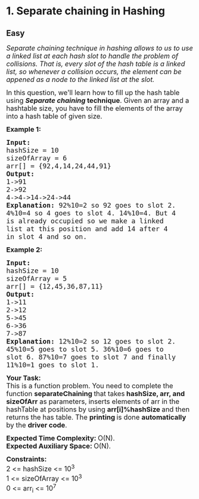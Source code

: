 # 1. Separate chaining in Hashing
## Easy 
<div class="problem-statement">
                <p></p><p><em><span style="font-size:18px">Separate chaining technique in hashing allows to us to use a linked list at each hash slot to handle the problem of collisions. That is, every slot of the hash table is a linked list, so whenever a collision occurs, the element can be appened as a node to the linked list at the slot.</span></em></p>

<p><span style="font-size:18px">In this question, we'll learn how to fill up the hash table using </span><strong><em><span style="font-size:18px">Separate chaining </span></em></strong><span style="font-size:18px"><strong>technique</strong>. Given an array and a hashtable size, you have to fill the elements of the array into a hash table of&nbsp;given size.&nbsp;</span></p>

<p><span style="font-size:18px"><strong>Example 1:</strong></span></p>

<pre><span style="font-size:18px"><strong>Input:
</strong>hashSize = 10
sizeOfArray = 6
arr[] = {92,4,14,24,44,91}
<strong>Output:
</strong>1-&gt;91
2-&gt;92
4-&gt;4-&gt;14-&gt;24-&gt;44<strong>
Explanation: </strong>92%10=2 so 92 goes to slot 2.
4%10=4 so 4 goes to slot 4. 14%10=4. But 4
is already occupied so we make a linked
list at this position and add 14 after 4 
in slot 4 and so on.</span></pre>

<p><span style="font-size:18px"><strong>Example 2:</strong></span></p>

<pre><span style="font-size:18px"><strong>Input:
</strong>hashSize = 10
sizeOfArray = 5
arr[] = {12,45,36,87,11}
<strong>Output:
</strong>1-&gt;11
2-&gt;12
5-&gt;45
6-&gt;36
7-&gt;87<strong>
Explanation: </strong>12%10=2 so 12 goes to slot 2.
45%10=5 goes to slot 5. 36%10=6 goes to
slot 6. 87%10=7 goes to slot 7 and finally
11%10=1 goes to slot 1.</span>
</pre>

<p><strong><span style="font-size:18px">Your Task:</span></strong><br>
<span style="font-size:18px">This is a function problem. You need to complete the function <strong>separateChaining </strong>that takes<strong>&nbsp;hashSize, arr, and sizeOfArr</strong> as parameters, inserts elements of arr in the hashTable at positions by using <strong>arr[i]%hashSize&nbsp;</strong>and then returns the has table. The <strong>printing </strong>is done <strong>automatically </strong>by the <strong>driver code</strong>.</span></p>

<p><span style="font-size:18px"><strong>Expected Time Complexity:&nbsp;</strong>O(N).<br>
<strong>Expected Auxiliary Space:&nbsp;</strong>O(N).</span></p>

<p><span style="font-size:18px"><strong>Constraints:</strong><br>
2 &lt;= hashSize &lt;= 10<sup>3</sup><br>
1 &lt;= sizeOfArray &lt;= 10<sup>3</sup><br>
0 &lt;= arr<sub>i</sub> &lt;= 10<sup>7</sup></span></p>

<p>&nbsp;</p>
 <p></p>
            </div>